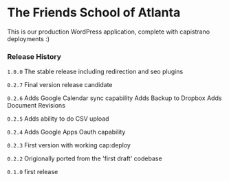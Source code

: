 # The Friends School of Atlanta

This is our production WordPress application, complete with capistrano deployments :)

### Release History

```1.0.0```
The stable release including redirection and seo plugins

```0.2.7```
Final version release candidate

```0.2.6```
Adds Google Calendar sync capability
Adds Backup to Dropbox
Adds Document Revisions

```0.2.5```
Adds ability to do CSV upload

```0.2.4```
Adds Google Apps Oauth capability

```0.2.3```
First version with working cap:deploy

```0.2.2```
Origionally ported from the 'first draft' codebase

```0.1.0```
first release
